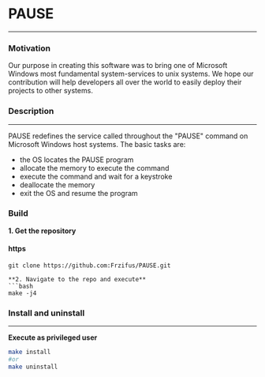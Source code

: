 # PAUSE
------
### Motivation
Our purpose in creating this software was to bring one of Microsoft Windows most fundamental system-services to unix systems. We hope our contribution will help developers all over the world to easily deploy their projects to other systems.

### Description
-------
PAUSE redefines the service called throughout the "PAUSE" command on Microsoft Windows host systems. The basic tasks are:
* the OS locates the PAUSE program
* allocate the memory to execute the command
* execute the command and wait for a keystroke
* deallocate the memory
* exit the OS and resume the program

### Build
**1. Get the repository**
#### https
```https
git clone https://github.com:Frzifus/PAUSE.git

**2. Navigate to the repo and execute**
```bash
make -j4
```

### Install and uninstall
-----
**Execute as privileged user**
```bash
make install
#or
make uninstall
```
